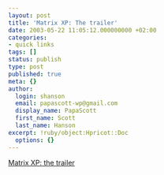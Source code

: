 ```yaml
---
layout: post
title: 'Matrix XP: The trailer'
date: 2003-05-22 11:05:12.000000000 +02:00
categories:
- quick links
tags: []
status: publish
type: post
published: true
meta: {}
author:
  login: shanson
  email: papascott-wp@gmail.com
  display_name: PapaScott
  first_name: Scott
  last_name: Hanson
excerpt: !ruby/object:Hpricot::Doc
  options: {}
---
```

<p><a title="Complete with pie-time stop action" href="http://www.matrix-xp.com/">Matrix XP: the trailer</a></p>
